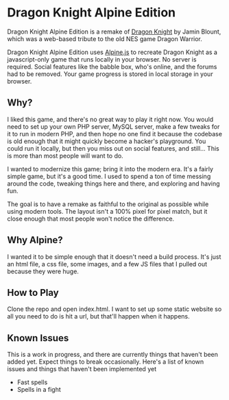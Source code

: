 # Dragon Knight Alpine Edition

Dragon Knight Alpine Edition is a remake of [Dragon Knight](https://github.com/perberos/dragon-knight/tree/master) by Jamin Blount, which was a web-based tribute to the old NES game Dragon Warrior.

Dragon Knight Alpine Edition uses [Alpine.js](https://alpinejs.dev/) to recreate Dragon Knight as a javascript-only game that runs locally in your browser. No server is required. Social features like the babble box, who's online, and the forums had to be removed. Your game progress is stored in local storage in your browser.

## Why?

I liked this game, and there's no great way to play it right now. You would need to set up your own PHP server, MySQL server, make a few tweaks for it to run in modern PHP, and then hope no one find it because the codebase is old enough that it might quickly become a hacker's playground. You could run it locally, but then you miss out on social features, and still... This is more than most people will want to do.

I wanted to modernize this game; bring it into the modern era. It's a fairly simple game, but it's a good time. I used to spend a ton of time messing around the code, tweaking things here and there, and exploring and having fun.

The goal is to have a remake as faithful to the original as possible while using modern tools. The layout isn't a 100% pixel for pixel match, but it close enough that most people won't notice the difference.

## Why Alpine?

I wanted it to be simple enough that it doesn't need a build process. It's just an html file, a css file, some images, and a few JS files that I pulled out because they were huge.

## How to Play

Clone the repo and open index.html. I want to set up some static website so all you need to do is hit a url, but that'll happen when it happens.

## Known Issues

This is a work in progress, and there are currently things that haven't been added yet. Expect things to break occasionally. Here's a list of known issues and things that haven't been implemented yet

- Fast spells
- Spells in a fight
